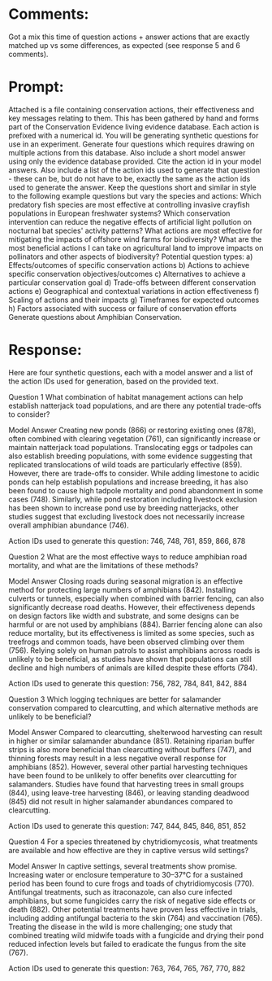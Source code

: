 # Comments: #
Got a mix this time of question actions + answer actions that are exactly matched up vs some differences, as expected (see response 5 and 6 comments).

# Prompt: #
Attached is a file containing conservation actions, their effectiveness and key messages relating to them. This has been gathered by hand and forms part of the Conservation Evidence living evidence database. Each action is prefixed with a numerical id.
You will be generating synthetic questions for use in an experiment. Generate four questions which requires drawing on multiple actions from this database. Also include a short model answer using only the evidence database provided. Cite the action id in your model answers. Also include a list of the action ids used to generate that question - these can be, but do not have to be, exactly the same as the action ids used to generate the answer. Keep the questions short and similar in style to the following example questions but vary the species and actions:
Which predatory fish species are most effective at controlling invasive crayfish populations in European freshwater systems?
Which conservation intervention can reduce the negative effects of artificial light pollution on nocturnal bat species' activity patterns?
What actions are most effective for mitigating the impacts of offshore wind farms for biodiversity?
What are the most beneficial actions I can take on agricultural land to improve impacts on pollinators and other aspects of biodiversity?
Potential question types:
a) Effects/outcomes of specific conservation actions
b) Actions to achieve specific conservation objectives/outcomes
c) Alternatives to achieve a particular conservation goal
d) Trade-offs between different conservation actions
e) Geographical and contextual variations in action effectiveness
f) Scaling of actions and their impacts
g) Timeframes for expected outcomes
h) Factors associated with success or failure of conservation efforts
Generate questions about Amphibian Conservation.

# Response: #
Here are four synthetic questions, each with a model answer and a list of the action IDs used for generation, based on the provided text.

Question 1
What combination of habitat management actions can help establish natterjack toad populations, and are there any potential trade-offs to consider?

Model Answer
Creating new ponds (866) or restoring existing ones (878), often combined with clearing vegetation (761), can significantly increase or maintain natterjack toad populations. Translocating eggs or tadpoles can also establish breeding populations, with some evidence suggesting that replicated translocations of wild toads are particularly effective (859). However, there are trade-offs to consider. While adding limestone to acidic ponds can help establish populations and increase breeding, it has also been found to cause high tadpole mortality and pond abandonment in some cases (748). Similarly, while pond restoration including livestock exclusion has been shown to increase pond use by breeding natterjacks, other studies suggest that excluding livestock does not necessarily increase overall amphibian abundance (746).

Action IDs used to generate this question:
746, 748, 761, 859, 866, 878

Question 2
What are the most effective ways to reduce amphibian road mortality, and what are the limitations of these methods?

Model Answer
Closing roads during seasonal migration is an effective method for protecting large numbers of amphibians (842). Installing culverts or tunnels, especially when combined with barrier fencing, can also significantly decrease road deaths. However, their effectiveness depends on design factors like width and substrate, and some designs can be harmful or are not used by amphibians (884). Barrier fencing alone can also reduce mortality, but its effectiveness is limited as some species, such as treefrogs and common toads, have been observed climbing over them (756). Relying solely on human patrols to assist amphibians across roads is unlikely to be beneficial, as studies have shown that populations can still decline and high numbers of animals are killed despite these efforts (784).

Action IDs used to generate this question:
756, 782, 784, 841, 842, 884

Question 3
Which logging techniques are better for salamander conservation compared to clearcutting, and which alternative methods are unlikely to be beneficial?

Model Answer
Compared to clearcutting, shelterwood harvesting can result in higher or similar salamander abundance (851). Retaining riparian buffer strips is also more beneficial than clearcutting without buffers (747), and thinning forests may result in a less negative overall response for amphibians (852). However, several other partial harvesting techniques have been found to be unlikely to offer benefits over clearcutting for salamanders. Studies have found that harvesting trees in small groups (844), using leave-tree harvesting (846), or leaving standing deadwood (845) did not result in higher salamander abundances compared to clearcutting.

Action IDs used to generate this question:
747, 844, 845, 846, 851, 852

Question 4
For a species threatened by chytridiomycosis, what treatments are available and how effective are they in captive versus wild settings?

Model Answer
In captive settings, several treatments show promise. Increasing water or enclosure temperature to 30–37°C for a sustained period has been found to cure frogs and toads of chytridiomycosis (770). Antifungal treatments, such as itraconazole, can also cure infected amphibians, but some fungicides carry the risk of negative side effects or death (882). Other potential treatments have proven less effective in trials, including adding antifungal bacteria to the skin (764) and vaccination (765). Treating the disease in the wild is more challenging; one study that combined treating wild midwife toads with a fungicide and drying their pond reduced infection levels but failed to eradicate the fungus from the site (767).

Action IDs used to generate this question:
763, 764, 765, 767, 770, 882

